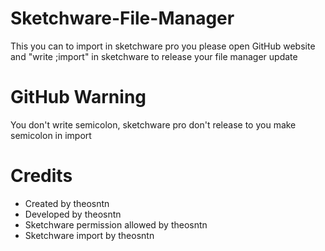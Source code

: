 # Sketchware-File-Manager
This you can to import in sketchware pro you please open GitHub website and "write ;import" in sketchware to release your file manager update

# GitHub Warning

You don't write semicolon, sketchware pro don't release to you make semicolon in import

# Credits

- Created by theosntn
- Developed by theosntn
- Sketchware permission allowed by theosntn
- Sketchware import by theosntn
